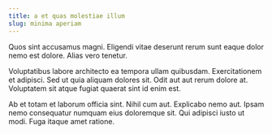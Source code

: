 ```yaml
---
title: a et quas molestiae illum
slug: minima aperiam
---
```


Quos sint accusamus magni. Eligendi vitae deserunt rerum sunt eaque dolor nemo est dolore. Alias vero tenetur.

Voluptatibus labore architecto ea tempora ullam quibusdam. Exercitationem et adipisci. Sed ut quia aliquam dolores sit. Odit aut aut rerum dolore at. Voluptatem sit atque fugiat quaerat sint id enim est.

Ab et totam et laborum officia sint. Nihil cum aut. Explicabo nemo aut. Ipsam nemo consequatur numquam eius doloremque sit. Qui adipisci iusto ut modi. Fuga itaque amet ratione.
